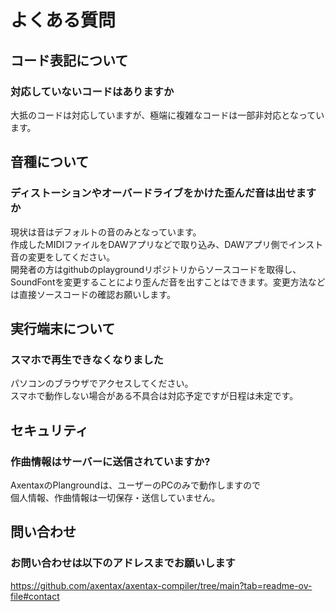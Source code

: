 # よくある質問

## コード表記について

### 対応していないコードはありますか

大抵のコードは対応していますが、極端に複雑なコードは一部非対応となっています。

## 音種について

### ディストーションやオーバードライブをかけた歪んだ音は出せますか

現状は音はデフォルトの音のみとなっています。\
作成したMIDIファイルをDAWアプリなどで取り込み、DAWアプリ側でインスト音の変更をしてください。\
開発者の方はgithubのplaygroundリポジトリからソースコードを取得し、SoundFontを変更することにより歪んだ音を出すことはできます。変更方法などは直接ソースコードの確認お願いします。

## 実行端末について

### スマホで再生できなくなりました

パソコンのブラウザでアクセスしてください。\
スマホで動作しない場合がある不具合は対応予定ですが日程は未定です。

## セキュリティ

### 作曲情報はサーバーに送信されていますか?

AxentaxのPlangroundは、ユーザーのPCのみで動作しますので\
個人情報、作曲情報は一切保存・送信していません。

## 問い合わせ

### お問い合わせは以下のアドレスまでお願いします
https://github.com/axentax/axentax-compiler/tree/main?tab=readme-ov-file#contact
